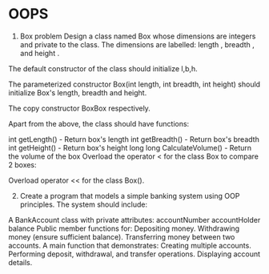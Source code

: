 # OOPS

1) Box problem
  Design a class named Box whose dimensions are integers and private to the class. The dimensions are labelled: length , breadth , and height .

The default constructor of the class should initialize l,b,h.

The parameterized constructor Box(int length, int breadth, int height) should initialize Box's length, breadth and height.

The copy constructor BoxBox respectively.

Apart from the above, the class should have  functions:

int getLength() - Return box's length
int getBreadth() - Return box's breadth
int getHeight() - Return box's height
long long CalculateVolume() - Return the volume of the box
Overload the operator < for the class Box to compare 2 boxes:

Overload operator  << for the class Box().


2) Create a program that models a simple banking system using OOP principles. The system should include:

A BankAccount class with private attributes:
accountNumber
accountHolder
balance
Public member functions for:
Depositing money.
Withdrawing money (ensure sufficient balance).
Transferring money between two accounts.
A main function that demonstrates:
Creating multiple accounts.
Performing deposit, withdrawal, and transfer operations.
Displaying account details.

